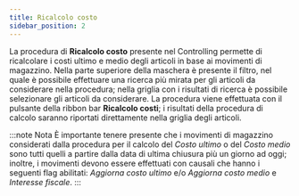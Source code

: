 ```yaml
---
title: Ricalcolo costo
sidebar_position: 2
---
```


La procedura di **Ricalcolo costo** presente nel Controlling permette di ricalcolare i costi ultimo e medio degli articoli in base ai movimenti di magazzino.
Nella parte superiore della maschera è presente il filtro, nel quale è possibile effettuare una ricerca più mirata per gli articoli da considerare nella procedura; nella griglia con i risultati di ricerca è possibile selezionare gli articoli da considerare. La procedura viene effettuata con il pulsante della ribbon bar **Ricalcolo costi**; i risultati della procedura di calcolo saranno riportati direttamente nella griglia degli articoli.

:::note Nota
È importante tenere presente che i movimenti di magazzino considerati dalla procedura per il calcolo del *Costo ultimo* o del *Costo medio* sono tutti quelli a partire dalla data di ultima chiusura più un giorno ad oggi; inoltre, i movimenti devono essere effettuati con causali che hanno i seguenti flag abilitati: *Aggiorna costo ultimo* e/o *Aggiorna costo medio* e *Interesse fiscale*.
:::